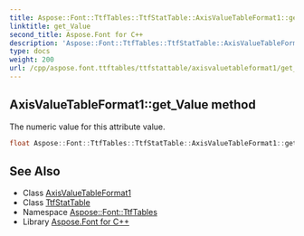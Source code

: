 ```yaml
---
title: Aspose::Font::TtfTables::TtfStatTable::AxisValueTableFormat1::get_Value method
linktitle: get_Value
second_title: Aspose.Font for C++
description: 'Aspose::Font::TtfTables::TtfStatTable::AxisValueTableFormat1::get_Value method. The numeric value for this attribute value in C++.'
type: docs
weight: 200
url: /cpp/aspose.font.ttftables/ttfstattable/axisvaluetableformat1/get_value/
---
```

## AxisValueTableFormat1::get_Value method


The numeric value for this attribute value.

```cpp
float Aspose::Font::TtfTables::TtfStatTable::AxisValueTableFormat1::get_Value() const
```

## See Also

* Class [AxisValueTableFormat1](../)
* Class [TtfStatTable](../../)
* Namespace [Aspose::Font::TtfTables](../../../)
* Library [Aspose.Font for C++](../../../../)
